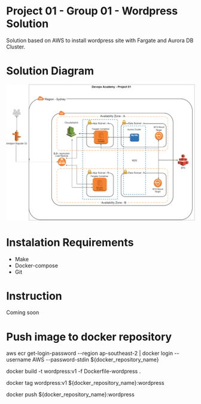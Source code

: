 # Project 01 - Group 01 - Wordpress Solution 

Solution based on AWS to install wordpress site with Fargate and Aurora DB Cluster. 

# Solution Diagram 

![](docs/devops-image-diagram-project-01.png)

# Instalation Requirements 

- Make
- Docker-compose 
- Git

# Instruction 

Coming soon 




# Push image to docker repository
aws ecr get-login-password --region ap-southeast-2 | docker login --username AWS --password-stdin ${docker_repository_name}

docker build -t wordpress:v1 -f Dockerfile-wordpress .

docker tag wordpress:v1 ${docker_repository_name}:wordpress

docker push ${docker_repository_name}:wordpress
